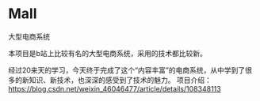 # Mall
大型电商系统

本项目是b站上比较有名的大型电商系统，采用的技术都比较新。

经过20来天的学习，今天终于完成了这个“内容丰富”的电商系统，从中学到了很多的新知识、新技术，也深深的感受到了技术的魅力。
项目介绍：https://blog.csdn.net/weixin_46046477/article/details/108348113
